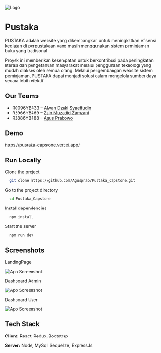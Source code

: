 
![Logo](https://firebasestorage.googleapis.com/v0/b/capstoneprojek.appspot.com/o/images%2Flogo-pustaka.png?alt=media&token=402141d7-5504-4645-a720-42477cabf06f)


# Pustaka

PUSTAKA adalah website yang dikembangkan untuk meningkatkan efisensi kegiatan di perpustakaan yang masih menggunakan sistem peminjaman buku yang tradisonal

Proyek ini memberikan kesempatan untuk berkontribusi pada peningkatan literasi dan pengetahuan masyarakat melalui penggunaan teknologi yang mudah diakses oleh semua orang. Melalui pengembangan website sistem peminjaman, PUSTAKA dapat menjadi solusi dalam mengelola sumber daya secara lebih efektif



## Our Teams

 - R0096YB433 – [Alwan Dzaki Syaeffudin](https://github.com/alwndzk)
 - R2966YB469 – [Zain Muzadid Zamzani](https://github.com/Zainmuzadidzz)
 - R2886YB488 – [Agus Prabowo](https://github.com/Agusprab)


## Demo

https://pustaka-capstone.vercel.app/


## Run Locally

Clone the project

```bash
  git clone https://github.com/Agusprab/Pustaka_Capstone.git
```

Go to the project directory

```bash
  cd Pustaka_Capstone
```

Install dependencies

```bash
  npm install
```

Start the server

```bash
  npm run dev
```


## Screenshots
LandingPage

![App Screenshot](https://firebasestorage.googleapis.com/v0/b/capstoneprojek.appspot.com/o/images%2FScreenshoot.png?alt=media&token=9b350c1f-17c1-410a-8df4-6409b25603fc)

Dashboard Admin

![App Screenshot](https://firebasestorage.googleapis.com/v0/b/capstoneprojek.appspot.com/o/images%2Fscreencapture-pustaka-capstone-vercel-app-admin-2024-06-18-20_37_44.png?alt=media&token=7d53a3f9-1d54-4d46-aa9b-e82a1b357f10)

Dashboard User

![App Screenshot](https://firebasestorage.googleapis.com/v0/b/capstoneprojek.appspot.com/o/images%2Fscreencapture-pustaka-capstone-vercel-app-user-2024-06-18-20_38_14.png?alt=media&token=d2ab5f98-a041-4a65-9148-46a1d61b2d3c)


## Tech Stack

**Client:** React, Redux, Bootstrap

**Server:** Node, MySql, Sequelize, ExpressJs



